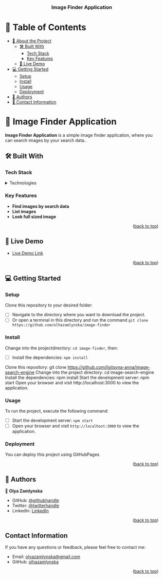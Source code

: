 <a name="readme-top"></a>

<div align="center">
  <h3><b>Image Finder Application </b></h3>
</div>

<!-- TABLE OF CONTENTS -->

# 📗 Table of Contents

- [📖 About the Project](#about-project)
  - [🛠 Built With](#built-with)
    - [Tech Stack](#tech-stack)
    - [Key Features](#key-features)
  - [🚀 Live Demo](#live-demo)
- [💻 Getting Started](#getting-started)
  - [Setup](#setup)
  - [Install](#install)
  - [Usage](#usage)
  - [Deployment](#deployment)
- [👥 Authors](#authors)
- [🙏 Contact Information](#contact-information)

<!-- PROJECT DESCRIPTION -->

# 📖 Image Finder Application <a name="about-project"></a>

**Image Finder Application** is a simple image finder application, where you can
search images by your search data..

## 🛠 Built With <a name="built-with"></a>

### Tech Stack <a name="tech-stack"></a>

<details>
  <summary>Technologies</summary>
  <ul>
    <li><a href="https://reactjs.org/">React</a></li>
    <li><a href="https://www.typescriptlang.org/">TypeScript</a></li>
    <li><a href="https://axios-http.com/">Axios</a></li>
    <li><a href="https://formik.org/">Formik</a></li>
    <li><a href="https://github.com/jquense/yup">Yup</a></li>
    <li><a href="https://styled-components.com/">Styled-Components</a></li>
    <li><a href="https://mhnpd.github.io/react-loader-spinner/">React loader spinner</a></li>
    <li><a href="https://react-hot-toast.com/">React-hot-toast</a></li>
  </ul>
</details>

<!-- Features -->

### Key Features <a name="key-features"></a>

- **Find images by search data**
- **List images**
- **Look full sized image**

<p align="right">(<a href="#readme-top">back to top</a>)</p>

<!-- LIVE DEMO -->

## 🚀 Live Demo <a name="live-demo"></a>

- [Live Demo Link](https://olhazamlynska.github.io/image-finder/)

<p align="right">(<a href="#readme-top">back to top</a>)</p>

<!-- GETTING STARTED -->

## 💻 Getting Started <a name="getting-started"></a>

### Setup

Clone this repository to your desired folder:

- [ ] Navigate to the directory where you want to download the project.
- [ ] Or open a terminal in this directory and run the command
      `git clone https://github.com/olhazamlynska/image-finder`

### Install

Change into the projectdirectory: `cd image-finder`, then:

- [ ] Install the dependencies: `npm install`

Clone this repository: git clone
https://github.com/lisitsyna-anna/image-search-engine Change into the project
directory: cd image-search-engine Install the dependencies: npm install Start
the development server: npm start Open your browser and visit
http://localhost:3000 to view the application.

### Usage

To run the project, execute the following command:

- [ ] Start the development server: `npm start`
- [ ] Open your browser and visit `http://localhost:3000` to view the
      application.

### Deployment

You can deploy this project using GitHubPages

<p align="right">(<a href="#readme-top">back to top</a>)</p>

<!-- AUTHORS -->

## 👥 Authors <a name="authors"></a>

👤 **Olya Zamlynska**

- GitHub: [@githubhandle](https://github.com/olhazamlynska)
- Twitter: [@twitterhandle](https://twitter.com/olyazamlynska)
- LinkedIn: [LinkedIn](https://www.linkedin.com/in/olhazamlynska)

<p align="right">(<a href="#readme-top">back to top</a>)</p>

## Contact Information <a name="contact-information"></a>

If you have any questions or feedback, please feel free to contact me:

- Email: [olyazamlynska@gmail.com](mailto:olyazamlynska@gmail.com)
- GitHub: [olhazamlynska](https://github.com/olhazamlynska)

<p align="right">(<a href="#readme-top">back to top</a>)</p>
